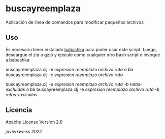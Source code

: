 # buscayreemplaza
Aplicación de línea de comandos para modificar pequeños archivos

## Uso
Es necesario tener instalado [babashka](https://github.com/babashka/babashka) para poder usar este script. Luego,
descargue el zip o gzip y ejecute como cualquier otro bash script o invoque a babashka:

  buscayreemplaza.clj -e *expresion* *reemplazo* *archivo* *ruta*  ó bb buscayreemplaza.clj -e *expresion* *reemplazo* *archivo* *ruta* 
  
  
  buscayreemplaza.clj -e *expresion* *reemplazo* *archivo* *ruta* -b *rutas-excluidas* ó bb buscayreemplaza.clj -e *expresion* *reemplazo* *archivo* *ruta* -b *rutas-excluidas*
  
## Licencia
Apache License Version 2.0
  
  
*javierrweiss 2022*
